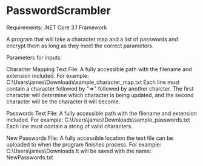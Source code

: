 # PasswordScrambler

Requirements:
.NET Core 3.1 Framework

A program that will take a character map and a list of passwords and encrypt them as long as they meet the correct parameters.



Parameters for inputs:

Character Mapping Text File: A fully accessible path with the filename and extension included. For example: C:\Users\james\Downloads\sample_character_map.txt
Each line must contain a character followed by "=>" followed by another charcter. The first character will determine which character is being updated, and the second character will be the character it will become.

Passwords Text File: A fully accessible path with the filename and extension included. For example: C:\Users\james\Downloads\sample_passwords.txt
Each line must contain a string of valid characters.

New Passwords File: A fully accessible location the text file can be uploaded to when the program finishes process. For example: C:\Users\james\Downloads
It will be saved with the name: NewPasswords.txt
